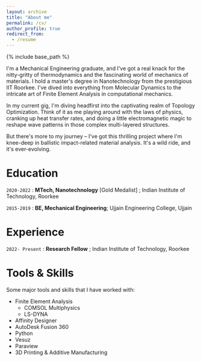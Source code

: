 ```yaml
---
layout: archive
title: "About me"
permalink: /cv/
author_profile: true
redirect_from:
  - /resume
---
```


{% include base_path %}

I'm a Mechanical Engineering graduate, and I've got a real knack for the nitty-gritty of thermodynamics and the fascinating world of mechanics of materials. I hold a master's degree in Nanotechnology from the prestigious IIT Roorkee. I've dived into everything from Molecular Dynamics to the intricate art of Finite Element Analysis in computational mechanics.

In my current gig, I'm diving headfirst into the captivating realm of Topology Optimization. Think of it as me playing around with the laws of physics, cranking up heat transfer rates, and doing a little electromagnetic magic to reshape wave patterns in those complex multi-layered structures.


But there's more to my journey – I've got this thrilling project where I'm knee-deep in ballistic impact-related material analysis. It's a wild ride, and it's ever-evolving.

Education
======
`2020-2022` : 
__MTech, Nanotechnology__ [Gold Medalist] ; Indian Institute of Technology, Roorkee

`2015-2019` : 
__BE, Mechanical Engineering__; Ujjain Engineering College, Ujjain

Experience
======
`2022- Present` : 
__Research Fellow__ ; Indian Institute of Technology, Roorkee
  
Tools & Skills
======
Some major tools and skills that I have worked with:
* Finite Element Analysis
  * COMSOL Multiphysics
  * LS-DYNA
* Affinity Designer
* AutoDesk Fusion 360
* Python
* Vesuz
* Paraview
* 3D Printing & Additive Manufacturing

